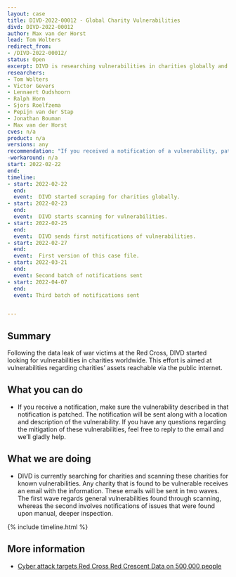 ```yaml
---
layout: case
title: DIVD-2022-00012 - Global Charity Vulnerabilities
divd: DIVD-2022-00012
author: Max van der Horst
lead: Tom Wolters
redirect_from:
- /DIVD-2022-00012/
status: Open
excerpt: DIVD is researching vulnerabilities in charities globally and notifying these charities.
researchers:
- Tom Wolters
- Victor Gevers 
- Lennaert Oudshoorn
- Ralph Horn
- Sjors Roelfzema
- Pepijn van der Stap
- Jonathan Bouman
- Max van der Horst
cves: n/a
product: n/a
versions: any
recommendation: "If you received a notification of a vulnerability, patch your system with the information provided in this notification."
-workaround: n/a
start: 2022-02-22
end:
timeline:
- start: 2022-02-22
  end:
  event:  DIVD started scraping for charities globally.
- start: 2022-02-23
  end:
  event:  DIVD starts scanning for vulnerabilities.
- start: 2022-02-25
  end:
  event:  DIVD sends first notifications of vulnerabilities.
- start: 2022-02-27
  end:
  event:  First version of this case file.
- start: 2022-03-21
  end: 
  event: Second batch of notifications sent
- start: 2022-04-07
  end:
  event: Third batch of notifications sent


---
```

## Summary

Following the data leak of war victims at the Red Cross, DIVD started looking for vulnerabilities in charities worldwide. This effort is aimed at vulnerabilities regarding charities’ assets reachable via the public internet. 

## What you can do

* If you receive a notification, make sure the vulnerability described in that notification is patched. The notification will be sent along with a location and description of the vulnerability. If you have any questions regarding the mitigation of these vulnerabilities, feel free to reply to the email and we’ll gladly help. 

## What we are doing

* DIVD is currently searching for charities and scanning these charities for known vulnerabilities. Any charity that is found to be vulnerable receives an email with the information. These emails will be sent in two waves. The first wave regards general vulnerabilities found through scanning, whereas the second involves notifications of issues that were found upon manual, deeper inspection.

{% include timeline.html %}

## More information
* [Cyber attack targets Red Cross Red Crescent Data on 500,000 people](https://www.icrc.org/en/document/sophisticated-cyber-attack-targets-red-cross-red-crescent-data-500000-people)

